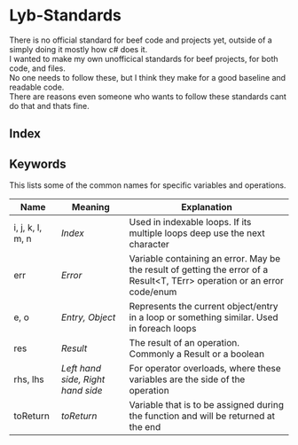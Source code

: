 # Lyb-Standards
There is no official standard for beef code and projects yet, outside of a simply doing it mostly how c# does it.  
I wanted to make my own unofficical standards for beef projects, for both code, and files.  
No one needs to follow these, but I think they make for a good baseline and readable code.  
There are reasons even someone who wants to follow these standards cant do that and thats fine.

## Index


## Keywords
This lists some of the common names for specific variables and operations.

| Name | Meaning | Explanation |
| --- | --- | --- |
| i, j, k, l, m, n | *Index* | Used in indexable loops. If its multiple loops deep use the next character |
| err | *Error* | Variable containing an error. May be the result of getting the error of a Result<T, TErr> operation or an error code/enum |
| e, o | *Entry, Object* | Represents the current object/entry in a loop or something similar. Used in foreach loops |
| res | *Result* | The result of an operation. Commonly a Result<T> or a boolean |
| rhs, lhs | *Left hand side, Right hand side* | For operator overloads, where these variables are the side of the operation |
| toReturn | *toReturn* | Variable that is to be assigned during the function and will be returned at the end |
